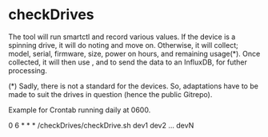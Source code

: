 # checkDrives

The tool will run smartctl <deviceK> and record various values.
If the device is a spinning drive, it will do noting and move on.
Otherwise, it will collect; model, serial, firmware, size, power on hours, and remaining usage(*).
Once collected, it will then use <URL>, <TOKEN> and <IDSTRING> to send the data
to an InfluxDB, for futher processing.


(*) Sadly, there is not a standard for the devices. So, adaptations have to be made
to suit the drives in question (hence the public Gitrepo).

Example for Crontab running daily at 0600.

0 6 * * * <fullpath>/checkDrives/checkDrive.sh <url> <token> <id> dev1 dev2 ... devN

